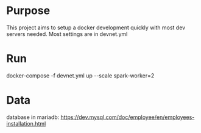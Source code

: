 # Purpose
This project aims to setup a docker development quickly with most dev servers needed. Most settings are in devnet.yml

# Run
docker-compose -f devnet.yml up --scale spark-worker=2

# Data
database in mariadb:
https://dev.mysql.com/doc/employee/en/employees-installation.html

